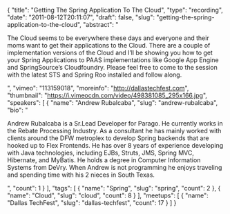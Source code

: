 {
  "title": "Getting The Spring Application To The Cloud",
  "type": "recording",
  "date": "2011-08-12T20:11:07",
  "draft": false,
  "slug": "getting-the-spring-application-to-the-cloud",
  "abstract": "<p>The Cloud seems to be everywhere these days and everyone and their moms want to get their applications to the Cloud. There are a couple of implementation versions of the Cloud and I&rsquo;ll be showing you how to get your Spring Applications to PAAS implementations like Google App Engine and SpringSource&rsquo;s Cloudfoundry. Please feel free to come to the session with the latest STS and Spring Roo installed and follow along.</p>",
  "vimeo": "113159018",
  "moreinfo": "http://dallastechfest.com",
  "thumbnail": "https://i.vimeocdn.com/video/498381085_295x166.jpg",
  "speakers": [
    {
      "name": "Andrew Rubalcaba",
      "slug": "andrew-rubalcaba",
      "bio": "<p>Andrew Rubalcaba is a Sr.Lead Developer for Parago. He currently works in the Rebate Processing Industry. As a consultant he has mainly worked with clients around the DFW metroplex to develop Spring backends that are hooked up to Flex Frontends. He has over 8 years of experience developing with Java technologies, including EJBs, Struts, JMS, Spring MVC, Hibernate, and MyBatis. He holds a degree in Computer Information Systems from DeVry. When Andrew is not programming he enjoys traveling and spending time with his 2 nieces in South Texas.</p>",
      "count": 1
    }
  ],
  "tags": [
    {
      "name": "Spring",
      "slug": "spring",
      "count": 2
    },
    {
      "name": "Cloud",
      "slug": "cloud",
      "count": 8
    }
  ],
  "meetups": [
    {
      "name": "Dallas TechFest",
      "slug": "dallas-techfest",
      "count": 17
    }
  ]
}
